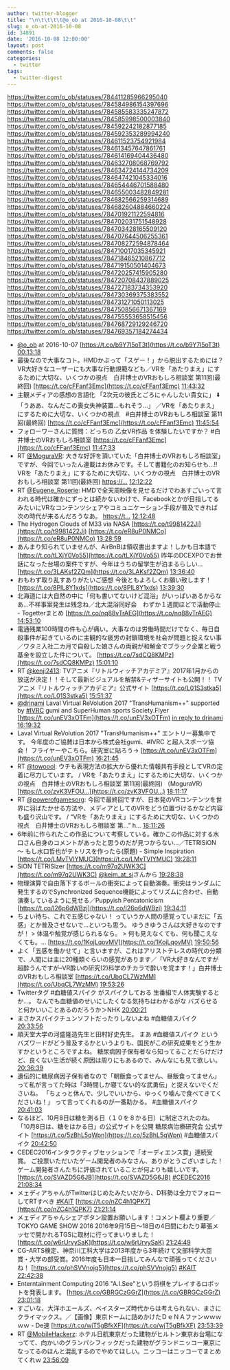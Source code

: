 ```yaml
---
author: twitter-blogger
title: "\n\t\t\t\t@o_ob at 2016-10-08\t\t"
slug: o_ob-at-2016-10-08
id: 34891
date: '2016-10-08 12:00:00'
layout: post
comments: false
categories:
  - twitter
tags:
  - twitter-digest
---
```


https://twitter.com/o_ob/statuses/784411285966295040 https://twitter.com/o_ob/statuses/784584986154397696 https://twitter.com/o_ob/statuses/784585583335247872 https://twitter.com/o_ob/statuses/784585998500003840 https://twitter.com/o_ob/statuses/784592242182877185 https://twitter.com/o_ob/statuses/784592353289994240 https://twitter.com/o_ob/statuses/784611523754921984 https://twitter.com/o_ob/statuses/784613457647861761 https://twitter.com/o_ob/statuses/784614169404436480 https://twitter.com/o_ob/statuses/784632708068769792 https://twitter.com/o_ob/statuses/784634724144734209 https://twitter.com/o_ob/statuses/784647421045334016 https://twitter.com/o_ob/statuses/784654446701588480 https://twitter.com/o_ob/statuses/784655003482849281 https://twitter.com/o_ob/statuses/784682566259314689 https://twitter.com/o_ob/statuses/784682604884660224 https://twitter.com/o_ob/statuses/784701921122594816 https://twitter.com/o_ob/statuses/784702031751548928 https://twitter.com/o_ob/statuses/784703428165509120 https://twitter.com/o_ob/statuses/784707644506255361 https://twitter.com/o_ob/statuses/784708272594878464 https://twitter.com/o_ob/statuses/784710017035345921 https://twitter.com/o_ob/statuses/784718465210867712 https://twitter.com/o_ob/statuses/784719150501404673 https://twitter.com/o_ob/statuses/784720257415905280 https://twitter.com/o_ob/statuses/784720708437889025 https://twitter.com/o_ob/statuses/784727183734353920 https://twitter.com/o_ob/statuses/784730369375383552 https://twitter.com/o_ob/statuses/784731271050113025 https://twitter.com/o_ob/statuses/784750856671367169 https://twitter.com/o_ob/statuses/784755553658515456 https://twitter.com/o_ob/statuses/784768729129246720 https://twitter.com/o_ob/statuses/784769357184274434  

*   [@o_ob](https://twitter.com/o_ob) at 2016-10-07 [https://t.co/b9Y7l5oT3t](https://t.co/b9Y7l5oT3t) [00:13:18](https://twitter.com/o_ob/statuses/784411285966295040)
*   最後なので大事なコト。HMDかぶって「スゲー！」から脱出するためには？VR大好きなユーザーにも大事な行動規範なども／VRを「あたりまえ」にするために大切な、いくつかの視点　白井博士のVRおもしろ相談室 第11回(最終回) [https://t.co/cFFanf3Emc](https://t.co/cFFanf3Emc) [11:43:32](https://twitter.com/o_ob/statuses/784584986154397696)
*   主観メディアの感想の言語化 「2次元の彼氏とごろにゃんしたい貴女に」 ⬇️ 「うああ、なんだこの喪女失神装置…もれそう…」 ／VRを「あたりまえ」にするために大切な、いくつかの視点　#白井博士のVRおもしろ相談室 第11回(最終回) [https://t.co/cFFanf3Emc](https://t.co/cFFanf3Emc) [11:45:54](https://twitter.com/o_ob/statuses/784585583335247872)
*   フォローワーさんに質問：どっちの 乙女VR作品 を体験したいですか？ #白井博士のVRおもしろ相談室 [https://t.co/cFFanf3Emc](https://t.co/cFFanf3Emc) [11:47:33](https://twitter.com/o_ob/statuses/784585998500003840)
*   RT [@MoguraVR](https://twitter.com/MoguraVR): 大きな好評を頂いていた「白井博士のVRおもしろ相談室」ですが、今回でいったん連載はお休みです。そして書籍化のお知らせも…!! VRを「あたりまえ」にするために大切な、いくつかの視点　白井博士のVRおもしろ相談室 第11回(最終回) [https://…](https://…) [12:12:22](https://twitter.com/o_ob/statuses/784592242182877185)
*   RT [@Eugene_Roserie](https://twitter.com/Eugene_Roserie): HMDで全天周映像を見せるだけでわあすごいって言われる時代は確かにずっとは続かないわけで、Facebookとかが目指してるみたいにVRなコンテンツシェアやコミュニケーション手段が普及できれば次の時代が来るんだろうなあ。 [https://t…](https://t…) [12:12:48](https://twitter.com/o_ob/statuses/784592353289994240)
*   The Hydrogen Clouds of M33 via NASA [https://t.co/t9981422Ji](https://t.co/t9981422Ji) [https://t.co/eR8uP0NMCo](https://t.co/eR8uP0NMCo) [13:28:59](https://twitter.com/o_ob/statuses/784611523754921984)
*   あんまり知られていませんが、AirBnBは領収書出ますよ！しかも日本語で [https://t.co/tLXjY0Vo55](https://t.co/tLXjY0Vo55) 昨年のDCEXPOでお世話になった台場の案件ですが、今年はうちの留学生が泊まるらしい… [https://t.co/3LAKsf2ZQm](https://t.co/3LAKsf2ZQm) [13:36:40](https://twitter.com/o_ob/statuses/784613457647861761)
*   おもわず取り乱すありがたいご感想 今後ともよろしくお願い致します！ [https://t.co/8PlL8Y1xds](https://t.co/8PlL8Y1xds) [13:39:30](https://twitter.com/o_ob/statuses/784614169404436480)
*   北海道には大自然の中に「何も書いてないけど混浴」がいっぱいあるからなあ…不祥事案発生は残念ね／北大混浴同好会　わずか１週間ほどで活動停止 - Togetterまとめ [https://t.co/nq88vTrAEG](https://t.co/nq88vTrAEG) [14:53:10](https://twitter.com/o_ob/statuses/784632708068769792)
*   電通残業100時間の件も心が痛い。大事なのは労働時間だけでなく、毎日自殺事件が起きているのに主観的な疲労の封鎖環境を社会が問題と捉えない事／ワタミ入社二カ月で自殺した娘さんの両親が和解金でブラック企業と戦う基金を設立した件について。 [https://t.co/7sdCQ8KMPz](https://t.co/7sdCQ8KMPz) [15:01:10](https://twitter.com/o_ob/statuses/784634724144734209)
*   RT [@kenji2413](https://twitter.com/kenji2413): TVアニメ『リトルウィッチアカデミア』2017年1月からの放送が決定！！そして最新ビジュアルを解禁&ティザーサイトも公開！！ TVアニメ『リトルウィッチアカデミア』公式サイト [https://t.co/L01S3stka5](https://t.co/L01S3stka5) [15:51:37](https://twitter.com/o_ob/statuses/784647421045334016)
*   [@drinami](https://twitter.com/drinami) Laval Virtual ReVolution 2017 "TransHumanism++" supported by [#IVRC](https://twitter.com/search?q=%23IVRC&src=hash) gumi and SuperHuman sports Society.Flyer [https://t.co/unEV3xOTFm](https://t.co/unEV3xOTFm) [in reply to drinami](https://twitter.com/drinami/statuses/784651441025773568) [16:19:32](https://twitter.com/o_ob/statuses/784654446701588480)
*   Laval Virtual ReVolution 2017 "TransHumanism++" エントリー募集中です。 今年度のご協賛は日本から株式会社gumi、#IVRC と超人スポーツ協会！ フライヤーやこちら。研究室に貼ろう→ [https://t.co/unEV3xOTFm](https://t.co/unEV3xOTFm) [16:21:45](https://twitter.com/o_ob/statuses/784655003482849281)
*   RT [@towoool](https://twitter.com/towoool): ウチも表現方法の拡大から優れた情報共有手段としてVRの定着に尽力しています。 / VRを「あたりまえ」にするために大切な、いくつかの視点　白井博士のVRおもしろ相談室 第11回(最終回) （MoguraVR） [https://t.co/zvK3VFOU…](https://t.co/zvK3VFOU…) [18:11:17](https://twitter.com/o_ob/statuses/784682566259314689)
*   RT [@powerofgamesorg](https://twitter.com/powerofgamesorg): 今回で最終回ですが、日本発のVRコンテンツを世界に羽ばたかせる方法や、メディアとしてのVRをどう位置づけるかなど内容も盛り沢山です。 / “VRを「あたりまえ」にするために大切な、いくつかの視点　白井博士のVRおもしろ相談室 第…” h… [18:11:26](https://twitter.com/o_ob/statuses/784682604884660224)
*   6年前に作られたこの作品について考察している。確かこの作品に対する水口さん自身のコメントがあったと思うのだが見つからない…／TETRISiON 〜 もし水口哲也がテトリスを作ったら(原題) - Simple Inspiration [https://t.co/LMvTVIYMUC](https://t.co/LMvTVIYMUC) [19:28:11](https://twitter.com/o_ob/statuses/784701921122594816)
*   SiON TETRISizer [https://t.co/m97q2UWK3C](https://t.co/m97q2UWK3C) [@keim_at_si](https://twitter.com/keim_at_si)さんから [19:28:38](https://twitter.com/o_ob/statuses/784702031751548928)
*   物理演算で自由落下するボールの衝突によって自動演奏。衝突はランダムに発生するのでSynchronized Sequence機能によってリズムに合わせ、自動演奏しているように見せる／Puppyish Pentatonicism [https://t.co/I26p6dWBzj](https://t.co/I26p6dWBzj) [19:34:11](https://twitter.com/o_ob/statuses/784703428165509120)
*   ちょい待ち、これで五感じゃない！ っていうか人間の感覚っていまだに「五感」とか普及させないで...といつも思う。 ゆうきゆうさんは大好きなのですが！ > 体温や触覚が感じられるなら。 > 何も見えなくても、何も聞こえなくても。… [https://t.co/1KojLqovMV](https://t.co/1KojLqovMV) [19:50:56](https://twitter.com/o_ob/statuses/784707644506255361)
*   よく「五感を働かせて」と言いますが、これはアリストテレスの時代の分類で、人間には主に20種類ぐらいの感覚があります／「VR大好きなんですが超酔うんですが–VR酔いの研究(2)科学のチカラで酔いを覚ます！」白井博士のVRおもしろ相談室 [https://t.co/UbqCL7WzMM](https://t.co/UbqCL7WzMM) [19:53:26](https://twitter.com/o_ob/statuses/784708272594878464)
*   Twitterタグ #血糖値スパイク がスパイクしておる 生番組で人体実験するとか…。 なんでも血糖値のせいにしたくなる気持ちはわかるがな バズらせると何かいいことあるのだろうか＞NHK [20:00:21](https://twitter.com/o_ob/statuses/784710017035345921)
*   まさかスパイクチュンソフトだったりしないよね #血糖値スパイク [20:33:56](https://twitter.com/o_ob/statuses/784718465210867712)
*   順天堂大学の河盛隆造先生と田村好史先生。 まあ #血糖値スパイク というバズワードがどう普及するかというよりも、国民がこの研究成果をどう生かすかというところですよね。 糖尿病因子保有者なら知ってることだらけだけど、良くない生活が続く原因は周りにもあるので、みんなにも見て欲しい。 [20:36:39](https://twitter.com/o_ob/statuses/784719150501404673)
*   遺伝的に糖尿病因子保有者なので「朝飯食ってません、昼飯食ってません」って私が言ってた時は「3時間しか寝てない的な武勇伝」と捉えないでくださいね。 「ちょっと休んで、少しでいいから、ゆっくり噛んで食べてきてくださいね！」 って言ってくれるのが一番助かる。 #血糖値スパイク [20:41:03](https://twitter.com/o_ob/statuses/784720257415905280)
*   なるほど、10月8日は糖を測る日（１０を８かる日）に制定されたのね。 「10月8日は、糖をはかる日」の公式サイトを公開 糖尿病治療研究会 公式サイト [https://t.co/5zBhL5qWpn](https://t.co/5zBhL5qWpn) #血糖値スパイク [20:42:50](https://twitter.com/o_ob/statuses/784720708437889025)
*   CEDEC2016インタラクティブセッションで「オーディエンス賞」連続受賞。 ご投票いただいたゲーム開発者のみなさん、ありがとうございました！ ゲーム開発者さんたちに評価されていることが何よりも嬉しいです。 [https://t.co/SVAZD5G6JB](https://t.co/SVAZD5G6JB) [#CEDEC2016](https://twitter.com/search?q=%23CEDEC2016&src=hash) [21:08:34](https://twitter.com/o_ob/statuses/784727183734353920)
*   メェディアちゃんがTwitterはじめたみたいだから、D科勢は全力でフォローしてRTすべき [#KAIT](https://twitter.com/search?q=%23KAIT&src=hash) [https://t.co/nZC4h1QPK7](https://t.co/nZC4h1QPK7) [21:21:14](https://twitter.com/o_ob/statuses/784730369375383552)
*   メェディアちゃんシェアボタン設置お願いします！コメント欄より重要／TOKYO GAME SHOW 2016 2016年9月15日～18日の4日間にわたり幕張メッセで開かれるTGSに取材に行ってまいりました！ [https://t.co/w6rUrvySaK](https://t.co/w6rUrvySaK) [21:24:49](https://twitter.com/o_ob/statuses/784731271050113025)
*   CG-ARTS検定、神奈川工科大学は2013年度から3年続けて文部科学大臣賞・大学の部受賞。2016年度も日本一目指してみんなで頑張ってくださいね！ [https://t.co/phSVVnojg5](https://t.co/phSVVnojg5) [#KAIT](https://twitter.com/search?q=%23KAIT&src=hash) [22:42:38](https://twitter.com/o_ob/statuses/784750856671367169)
*   Enterntainment Computing 2016 "A.I.See"という将棋をプレイするロボットを発表します。 [https://t.co/GBRGCzGGrZ](https://t.co/GBRGCzGGrZ) [23:01:18](https://twitter.com/o_ob/statuses/784755553658515456)
*   すごいな、大洋ホエールズ、ベイスターズ時代からは考えられない、まさにクライマックス。／【画像】東京ドームに詰めかけたＤｅＮＡファンｗｗｗｗｗ - De速 [https://t.co/wjT5gBfkXF](https://t.co/wjT5gBfkXF) [23:53:39](https://twitter.com/o_ob/statuses/784768729129246720)
*   RT [@MobileHackerz](https://twitter.com/MobileHackerz): ホテル日航東京だった建物がヒルトン東京お台場になってて、向かいのグランパシフィックだった建物がグランドニッコー東京になってるのほんと混乱するのでやめてほしい。ニッコーはニッコーでまとめてくれｗ [23:56:09](https://twitter.com/o_ob/statuses/784769357184274434)